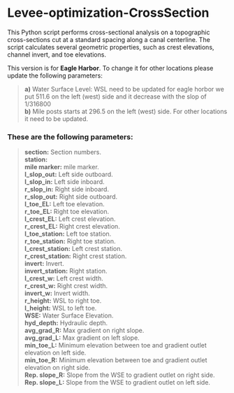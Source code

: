 # Levee-optimization-CrossSection

This Python script performs cross-sectional analysis on a topographic cross-sections cut at a standard spacing along a canal centerline. The script calculates several geometric properties, such as crest elevations, channel invert, and toe elevations.

This version is for **Eagle Harbor**. To change it for other locations please update the following parameters:
>**a)** Water Surface Level: WSL need to be updated for eagle horbor we put 511.6 on the left (west) side and it decrease with the slop of 1/316800  
**b)** Mile posts starts at 296.5 on the left (west) side. For other locations it need to be updated.

### These are the following parameters:
> **section:** Section numbers.  
**station:**  
**mile marker:** mile marker.              
**l_slop_out:** Left side outboard.  
**l_slop_in:** Left side inboard.  
**r_slop_in:** Right side inboard.  
**r_slop_out:** Right side outboard.  
**l_toe_EL:** Left toe elevation.  
**r_toe_EL:** Right toe elevation.  
**l_crest_EL:** Left crest elevation.      
**r_crest_EL:** Right crest elevation.      
**l_toe_station:** Left toe station.  
**r_toe_station:** Right toe station.  
**l_crest_station:** Left crest station.  
**r_crest_station:** Right crest station.  
**invert:** Invert.  
**invert_station:** Right station.  
**l_crest_w:** Left crest width.  
**r_crest_w:** Right crest width.  
**invert_w:** Invert width.  
**r_height:** WSL to right toe.  
**l_height:** WSL to left toe.  
**WSE:** Water Surface Elevation.  
**hyd_depth:** Hydraulic depth.  
**avg_grad_R:** Max gradient on right slope.  
**avg_grad_L:** Max gradient on left slope.  
**min_toe_L:** Minimum elevation between toe and gradient outlet elevation on left side.  
**min_toe_R:** Minimum elevation between toe and gradient outlet elevation on right side.  
**Rep. slope_R:** Slope from the WSE to gradient outlet on right side.   
**Rep. slope_L:** Slope from the WSE to gradient outlet on left side.  
